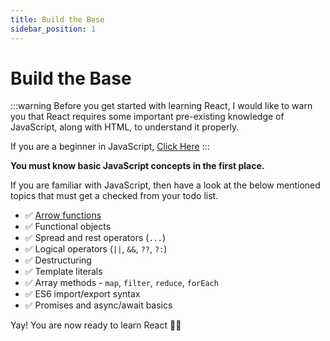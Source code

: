 ```yaml
---
title: Build the Base
sidebar_position: 1
---
```


# Build the Base

:::warning
Before you get started with learning React, I would like to warn you that React requires some important pre-existing knowledge of JavaScript, along with HTML, to understand it properly.

If you are a beginner in JavaScript, [Click Here](https://www.w3schools.com/js/default.asp)
:::


**You must know basic JavaScript concepts in the first place.**

If you are familiar with JavaScript, then have a look at the below mentioned topics that must get a checked from your todo list.

- ✅ [Arrow functions](https://www.w3schools.com/js/js_arrow_function.asp)
- ✅ Functional objects
- ✅ Spread and rest operators (`...`)
- ✅ Logical operators (`||`, `&&`, `??`, `?:`)
- ✅ Destructuring
- ✅ Template literals
- ✅ Array methods - `map`, `filter`, `reduce`, `forEach`
- ✅ ES6 import/export syntax
- ✅ Promises and async/await basics

Yay! You are now ready to learn React 🎉🥳